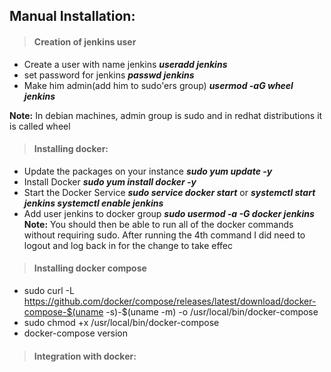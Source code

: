 ## Manual Installation:
>#### Creation of jenkins user
* Create a user with name jenkins
***useradd jenkins***
* set password for jenkins
***passwd jenkins***
* Make him admin(add him to sudo'ers group)
***usermod -aG wheel jenkins***

**Note:** In debian machines, admin group is sudo and in redhat distributions it is called wheel

>#### Installing docker:
* Update the packages on your instance
***sudo yum update -y***
* Install Docker
***sudo yum install docker -y***
* Start the Docker Service
***sudo service docker start***
or
***systemctl start jenkins
systemctl enable jenkins***
* Add user jenkins to docker group
***sudo usermod -a -G docker jenkins***
**Note:** You should then be able to run all of the docker commands without requiring sudo. After running the 4th command I did need to logout and log back in for the change to take effec

>#### Installing docker compose
* sudo curl -L https://github.com/docker/compose/releases/latest/download/docker-compose-$(uname -s)-$(uname -m) -o /usr/local/bin/docker-compose
* sudo chmod +x /usr/local/bin/docker-compose
* docker-compose version

>#### Integration with docker: